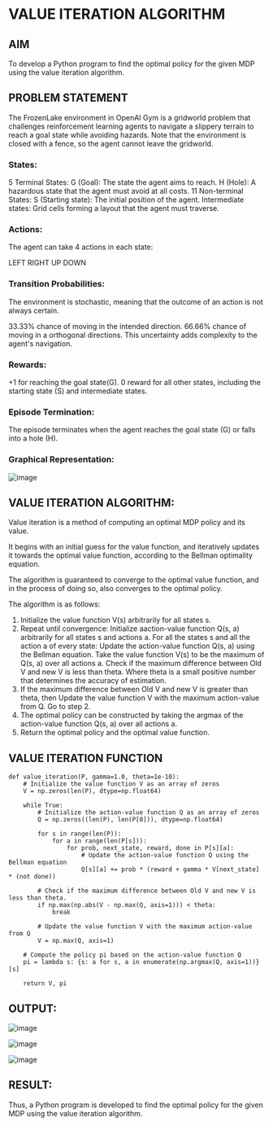# VALUE ITERATION ALGORITHM

## AIM
To develop a Python program to find the optimal policy for the given MDP using the value iteration algorithm.

## PROBLEM STATEMENT
The FrozenLake environment in OpenAI Gym is a gridworld problem that challenges reinforcement learning agents to navigate a slippery terrain to reach a goal state while avoiding hazards. Note that the environment is closed with a fence, so the agent cannot leave the gridworld.

### States:
5 Terminal States:
  G (Goal): The state the agent aims to reach.
  H (Hole): A hazardous state that the agent must avoid at all costs.
11 Non-terminal States:
  S (Starting state): The initial position of the agent.
  Intermediate states: Grid cells forming a layout that the agent must traverse.

### Actions:
The agent can take 4 actions in each state:

LEFT
RIGHT
UP
DOWN
### Transition Probabilities:
The environment is stochastic, meaning that the outcome of an action is not always certain.

33.33% chance of moving in the intended direction.
66.66% chance of moving in a orthogonal directions.
This uncertainty adds complexity to the agent's navigation.

### Rewards:
+1 for reaching the goal state(G).
0 reward for all other states, including the starting state (S) and intermediate states.

### Episode Termination:
The episode terminates when the agent reaches the goal state (G) or falls into a hole (H).

### Graphical Representation:
![image](https://github.com/AavulaTharun/rl-value-iteration/assets/93427201/2e9d2983-c59e-4959-a13a-920f91b41df1)

## VALUE ITERATION ALGORITHM:
Value iteration is a method of computing an optimal MDP policy and its value.

It begins with an initial guess for the value function, and iteratively updates it towards the optimal value function, according to the Bellman optimality equation.

The algorithm is guaranteed to converge to the optimal value function, and in the process of doing so, also converges to the optimal policy.


The algorithm is as follows:

1. Initialize the value function V(s) arbitrarily for all states s.
2. Repeat until convergence:
     Initialize aaction-value function Q(s, a) arbitrarily for all states s and actions a.
     For all the states s and all the action a of every state:
    Update the action-value function Q(s, a) using the Bellman equation.
    Take the value function V(s) to be the maximum of Q(s, a) over all actions a.
    Check if the maximum difference between Old V and new V is less than theta.
    Where theta is a small positive number that determines the accuracy of estimation.
3. If the maximum difference between Old V and new V is greater than theta, then
     Update the value function V with the maximum action-value from Q.
     Go to step 2.
4. The optimal policy can be constructed by taking the argmax of the action-value function Q(s, a) over all actions a.
5. Return the optimal policy and the optimal value function.

## VALUE ITERATION FUNCTION
~~~
def value_iteration(P, gamma=1.0, theta=1e-10):
    # Initialize the value function V as an array of zeros
    V = np.zeros(len(P), dtype=np.float64)
    
    while True:
        # Initialize the action-value function Q as an array of zeros
        Q = np.zeros((len(P), len(P[0])), dtype=np.float64)
        
        for s in range(len(P)):
            for a in range(len(P[s])):
                for prob, next_state, reward, done in P[s][a]:
                    # Update the action-value function Q using the Bellman equation
                    Q[s][a] += prob * (reward + gamma * V[next_state] * (not done))
        
        # Check if the maximum difference between Old V and new V is less than theta.
        if np.max(np.abs(V - np.max(Q, axis=1))) < theta:
            break
        
        # Update the value function V with the maximum action-value from Q
        V = np.max(Q, axis=1)

    # Compute the policy pi based on the action-value function Q
    pi = lambda s: {s: a for s, a in enumerate(np.argmax(Q, axis=1))}[s]
    
    return V, pi
~~~
## OUTPUT:
![image](https://github.com/AavulaTharun/rl-value-iteration/assets/93427201/da4a4ed6-a71a-4b0e-97b3-4711ef574b9e)

![image](https://github.com/AavulaTharun/rl-value-iteration/assets/93427201/d05a3534-a434-42a0-bf28-3759b0cef576)

![image](https://github.com/AavulaTharun/rl-value-iteration/assets/93427201/7467f33f-47ed-4b2b-8bc2-0419bd7b3755)


## RESULT:
Thus, a Python program is developed to find the optimal policy for the given MDP using the value iteration algorithm.
